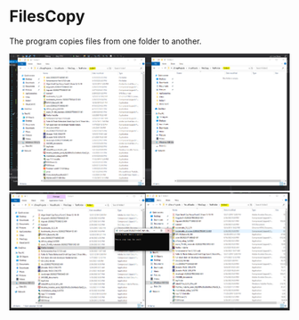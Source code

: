 # FilesCopy

The program copies files from one folder to another.

<img src="Images/Step1.PNG">

<img src="Images/Step2.PNG">
